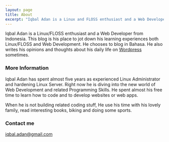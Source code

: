 ```yaml
---
layout: page
title: About
excerpt: "Iqbal Adan is a Linux and FLOSS enthusiast and a Web Developer."
---
```


Iqbal Adan is a Linux/FLOSS enthusiast and a Web Developer from Indonesia. This blog is his place to jot down his learning experiences both Linux/FLOSS and Web Development. He chooses to blog in Bahasa. He also writes his opinions and thoughts about his daily life on [Wordpress](https://iqbaladan.wordpress.com) sometimes.

### More Information

Iqbal Adan has spent almost five years as experienced Linux Administrator and hardening Linux Server. Right now he is diving into the new world of Web Development and related Programming Skills. He spent almost his free time to learn how to code  and to develop websites or web apps.

When he is not building related coding stuff, He use his time with his lovely family, read interesting books, biking and doing some sports.

### Contact me

[iqbal.adan@gmail.com](mailto:iqbal.adan@gmail.com)
